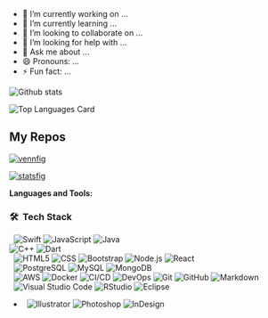 <!--### Hi there 👋, I'm Jason! -->

<br />
<br />


- 🔭 I’m currently working on ...
- 🌱 I’m currently learning ...
- 👯 I’m looking to collaborate on ...
- 🤔 I’m looking for help with ...
- 💬 Ask me about ...
- 😄 Pronouns: ...
- ⚡ Fun fact: ...


![Github stats](https://github-readme-stats.vercel.app/api?username=galaxyreal&theme=highcontrast&show_icons=true&count_private=true)


![Top Languages Card](https://github-readme-stats.vercel.app/api/top-langs/?username=galaxyreal&layout=compact)

## My Repos

[![vennfig](https://github-readme-stats.vercel.app/api/pin/?username=galaxyreal&repo=fitness&show_owner=true)](https://github.com/galaxyreal/fitness)

[![statsfig](https://github-readme-stats.vercel.app/api/pin/?username=galaxyreal&repo=GraphQL-Simple-App&show_owner=true)](https://github.com/galaxyreal/GraphQL-Simple-App)





**Languages and Tools:**  

<h3> 🛠 &nbsp;Tech Stack</h3> 

&nbsp;
  ![Swift](https://img.shields.io/badge/-Swift-333333?style=flat&logo=swift)
  ![JavaScript](https://img.shields.io/badge/-JavaScript-333333?style=flat&logo=javascript)
  ![Java](https://img.shields.io/badge/-Java-333333?style=flat&logo=Java&logoColor=007396)  
  ![C++](https://img.shields.io/badge/-C++-333333?style=flat&logo=C%2B%2B&logoColor=00599C)
  ![Dart](https://img.shields.io/badge/-Dart-333333?style=flat&logo=R&logoColor=276DC3)  
&nbsp;
  ![HTML5](https://img.shields.io/badge/-HTML5-333333?style=flat&logo=HTML5)
  ![CSS](https://img.shields.io/badge/-CSS-333333?style=flat&logo=CSS3&logoColor=1572B6)
  ![Bootstrap](https://img.shields.io/badge/-Bootstrap-333333?style=flat&logo=bootstrap&logoColor=563D7C)
  ![Node.js](https://img.shields.io/badge/-Node.js-333333?style=flat&logo=node.js)
  ![React](https://img.shields.io/badge/-React-333333?style=flat&logo=react)  
&nbsp;
  ![PostgreSQL](https://img.shields.io/badge/-PostgreSQL-333333?style=flat&logo=postgresql)
  ![MySQL](https://img.shields.io/badge/-MySQL-333333?style=flat&logo=mysql)
  ![MongoDB](https://img.shields.io/badge/-MongoDB-333333?style=flat&logo=mongodb)  
&nbsp;
  ![AWS](https://img.shields.io/badge/-AWS-333333?style=flat&logo=amazon)
  ![Docker](https://img.shields.io/badge/-Docker-333333?style=flat&logo=docker)
  ![CI/CD](https://img.shields.io/badge/-CI/CD-333333?style=flat&logo=cicd)
  ![DevOps](https://img.shields.io/badge/-DevOps-333333?style=flat&logo=devops)
  ![Git](https://img.shields.io/badge/-Git-333333?style=flat&logo=git)
  ![GitHub](https://img.shields.io/badge/-GitHub-333333?style=flat&logo=github)
  ![Markdown](https://img.shields.io/badge/-Markdown-333333?style=flat&logo=markdown)  
&nbsp;
  ![Visual Studio Code](https://img.shields.io/badge/-Visual%20Studio%20Code-333333?style=flat&logo=visual-studio-code&logoColor=007ACC)
  ![RStudio](https://img.shields.io/badge/-RStudio-333333?style=flat&logo=rstudio)
  ![Eclipse](https://img.shields.io/badge/-Eclipse-333333?style=flat&logo=eclipse-ide&logoColor=2C2255)


-  &nbsp;
  ![Illustrator](https://img.shields.io/badge/-Illustrator-333333?style=flat&logo=adobe-illustrator)
  ![Photoshop](https://img.shields.io/badge/-Photoshop-333333?style=flat&logo=adobe-photoshop)
  ![InDesign](https://img.shields.io/badge/-InDesign-333333?style=flat&logo=adobe-indesign)


